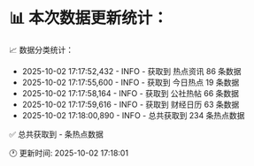 📊 本次数据更新统计：
==========================

📈 数据分类统计：
- 2025-10-02 17:17:52,432 - INFO - 获取到 热点资讯 86 条数据
- 2025-10-02 17:17:55,600 - INFO - 获取到 今日热点 19 条数据
- 2025-10-02 17:17:58,164 - INFO - 获取到 公社热帖 66 条数据
- 2025-10-02 17:17:59,616 - INFO - 获取到 财经日历 63 条数据
- 2025-10-02 17:18:00,890 - INFO - 总共获取到 234 条热点数据

✅ 总共获取到 - 条热点数据

🕐 更新时间: 2025-10-02 17:18:01
